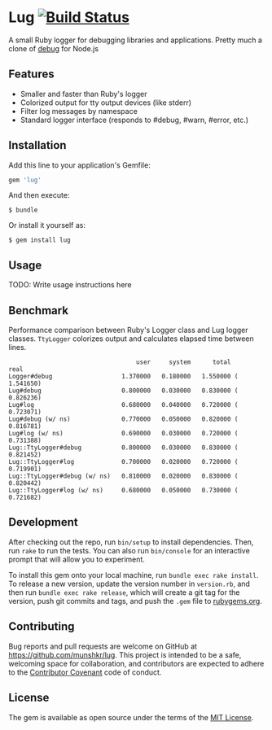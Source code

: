 # Lug [![Build Status](https://travis-ci.org/munshkr/lug.svg?branch=master)](https://travis-ci.org/munshkr/lug)

A small Ruby logger for debugging libraries and applications.  Pretty much a
clone of [debug](https://github.com/visionmedia/debug) for Node.js

## Features

* Smaller and faster than Ruby's logger
* Colorized output for tty output devices (like stderr)
* Filter log messages by namespace
* Standard logger interface (responds to #debug, #warn, #error, etc.)

## Installation

Add this line to your application's Gemfile:

```ruby
gem 'lug'
```

And then execute:

    $ bundle

Or install it yourself as:

    $ gem install lug

## Usage

TODO: Write usage instructions here

## Benchmark

Performance comparison between Ruby's Logger class and Lug logger classes.
`TtyLogger` colorizes output and calculates elapsed time between lines.

```
                                   user     system      total        real
Logger#debug                   1.370000   0.180000   1.550000 (  1.541650)
Lug#debug                      0.800000   0.030000   0.830000 (  0.826236)
Lug#log                        0.680000   0.040000   0.720000 (  0.723071)
Lug#debug (w/ ns)              0.770000   0.050000   0.820000 (  0.816781)
Lug#log (w/ ns)                0.690000   0.030000   0.720000 (  0.731388)
Lug::TtyLogger#debug           0.800000   0.030000   0.830000 (  0.821452)
Lug::TtyLogger#log             0.700000   0.020000   0.720000 (  0.719901)
Lug::TtyLogger#debug (w/ ns)   0.810000   0.020000   0.830000 (  0.820442)
Lug::TtyLogger#log (w/ ns)     0.680000   0.050000   0.730000 (  0.721682)
```

## Development

After checking out the repo, run `bin/setup` to install dependencies. Then, run
`rake` to run the tests. You can also run `bin/console` for an interactive
prompt that will allow you to experiment.

To install this gem onto your local machine, run `bundle exec rake install`. To
release a new version, update the version number in `version.rb`, and then run
`bundle exec rake release`, which will create a git tag for the version, push
git commits and tags, and push the `.gem` file to
[rubygems.org](https://rubygems.org).

## Contributing

Bug reports and pull requests are welcome on GitHub at
https://github.com/munshkr/lug. This project is intended to be a safe,
welcoming space for collaboration, and contributors are expected to adhere to
the [Contributor Covenant](http://contributor-covenant.org) code of conduct.

## License

The gem is available as open source under the terms of the [MIT
License](http://opensource.org/licenses/MIT).
